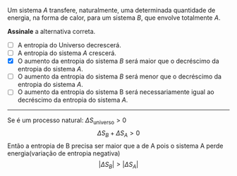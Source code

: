 Um sistema $A$ transfere, naturalmente, uma determinada quantidade de energia, na forma de calor, para um sistema $B$, que envolve totalmente $A$. 

**Assinale** a alternativa correta. 

- [ ] A entropia do Universo decrescerá.
- [ ] A entropia do sistema $A$ crescerá.
- [x] O aumento da entropia do sistema $B$ será maior que o decréscimo da entropia do sistema $A$.
- [ ] O aumento da entropia do sistema $B$ será menor que o decréscimo da entropia do sistema $A$.
- [ ] O aumento da entropia do sistema B será necessariamente igual ao decréscimo da entropia do sistema $A$.

---

Se é um processo natural: $\Delta S_{\text{universo}}>0$ 
$$\Delta S_{B}+\Delta S_{A}>0$$
Então a entropia de B precisa ser maior que a de A pois o sistema A perde energia(variação de entropia negativa)
$$|\Delta S_{B}|>|\Delta S_{A}|$$

